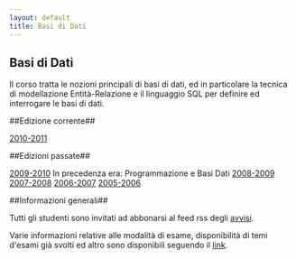 ```yaml
---
layout: default
title: Basi di Dati
---
```

## Basi di Dati

Il corso tratta le nozioni principali di basi di dati, ed in particolare la
tecnica di modellazione Entità-Relazione e il linguaggio SQL per definire ed interrogare le basi di dati.

##Edizione corrente##

[2010-2011](2010-2011.html)

##Edizioni passate##

[2009-2010](2009-2010.html)
In precedenza era: Programmazione e Basi Dati
[2008-2009](2008-09.html)
[2007-2008](2007-08.html)
[2006-2007](2006-07.html)
[2005-2006](2005-06.html)


##Informazioni generali##

Tutti gli studenti sono invitati ad abbonarsi al feed rss degli
[avvisi](http://identi.ca/gianlucadellavedova/rss).

Varie informazioni relative alle modalità di esame, disponibilità di temi
d'esami già svolti ed altro  sono disponibili
seguendo il [link](https://sites.google.com/a/dellavedova.org/esami/basi-di-dati---esami-precedenti).

